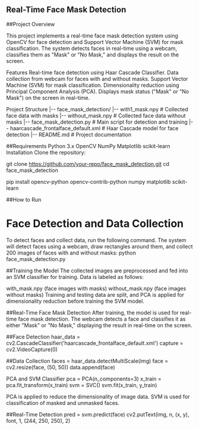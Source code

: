 ## Real-Time Face Mask Detection


##Project Overview

This project implements a real-time face mask detection system using OpenCV for face detection and Support Vector Machine (SVM) for mask classification. The system detects faces in real-time using a webcam, classifies them as "Mask" or "No Mask," and displays the result on the screen.

Features
Real-time face detection using Haar Cascade Classifier.
Data collection from webcam for faces with and without masks.
Support Vector Machine (SVM) for mask classification.
Dimensionality reduction using Principal Component Analysis (PCA).
Displays mask status ("Mask" or "No Mask") on the screen in real-time.

Project Structure
|-- face_mask_detection/
    |-- with1_mask.npy        # Collected face data with masks
    |-- without_mask.npy       # Collected face data without masks
    |-- face_mask_detection.py # Main script for detection and training
    |-- haarcascade_frontalface_default.xml # Haar Cascade model for face detection
    |-- README.md              # Project documentation
    
##Requirements
Python 3.x
OpenCV
NumPy
Matplotlib
scikit-learn
Installation
Clone the repository:

git clone https://github.com/your-repo/face_mask_detection.git
cd face_mask_detection

pip install opencv-python opencv-contrib-python numpy matplotlib scikit-learn

##How to Run
# Face Detection and Data Collection
To detect faces and collect data, run the following command. The system will detect faces using a webcam, draw rectangles around them, and collect 200 images of faces with and without masks:
python face_mask_detection.py

##Training the Model
The collected images are preprocessed and fed into an SVM classifier for training. Data is labeled as follows:

with_mask.npy (face images with masks)
without_mask.npy (face images without masks)
Training and testing data are split, and PCA is applied for dimensionality reduction before training the SVM model.

##Real-Time Face Mask Detection
After training, the model is used for real-time face mask detection. The webcam detects a face and classifies it as either "Mask" or "No Mask," displaying the result in real-time on the screen.

##Face Detection
haar_data = cv2.CascadeClassifier('haarcascade_frontalface_default.xml')
capture = cv2.VideoCapture(0)

##Data Collection
faces = haar_data.detectMultiScale(img)
face = cv2.resize(face, (50, 50))
data.append(face)

PCA and SVM Classifier
pca = PCA(n_components=3)
x_train = pca.fit_transform(x_train)
svm = SVC()
svm.fit(x_train, y_train)

PCA is applied to reduce the dimensionality of image data.
SVM is used for classification of masked and unmasked faces.

##Real-Time Detection
pred = svm.predict(face)
cv2.putText(img, n, (x, y), font, 1, (244, 250, 250), 2)

